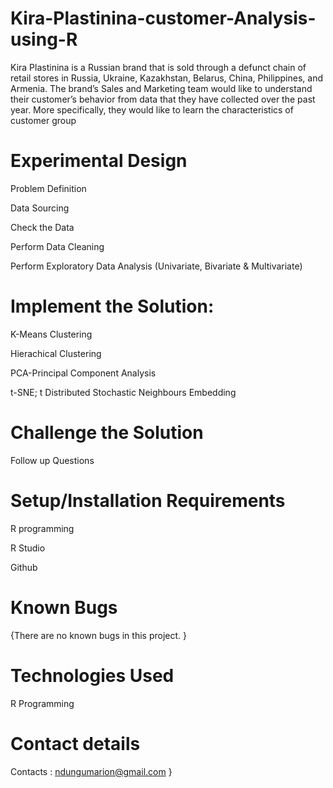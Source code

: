 # Kira-Plastinina-customer-Analysis-using-R
Kira Plastinina is a Russian brand that is sold through a defunct chain of retail stores in Russia, Ukraine, Kazakhstan, Belarus, China, Philippines, and Armenia. The brand’s Sales and Marketing team would like to understand their customer’s behavior from data that they have collected over the past year. More specifically, they would like to learn the characteristics of customer group

# Experimental Design

Problem Definition

Data Sourcing

Check the Data

Perform Data Cleaning

Perform Exploratory Data Analysis (Univariate, Bivariate & Multivariate)

# Implement the Solution:

K-Means Clustering

Hierachical Clustering

PCA-Principal Component Analysis

t-SNE; t Distributed Stochastic Neighbours Embedding

# Challenge the Solution

Follow up Questions

# Setup/Installation Requirements

R programming

R Studio

Github

# Known Bugs

{There are no known bugs in this project. }

# Technologies Used

R Programming

# Contact details

Contacts : ndungumarion@gmail.com }

